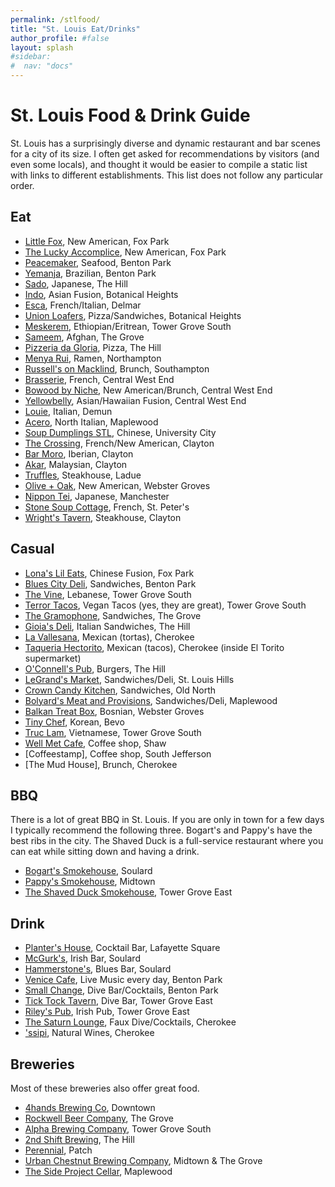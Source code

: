 ```yaml
---
permalink: /stlfood/
title: "St. Louis Eat/Drinks"
author_profile: #false
layout: splash
#sidebar:
#  nav: "docs"
---
```

# St. Louis Food & Drink Guide

St. Louis has a surprisingly diverse and dynamic restaurant and bar scenes for a city of its size. I often get asked for recommendations by visitors (and even some locals), and thought it would be easier to compile a static list with links to different establishments. This list does not follow any particular order.

## Eat

* [Little Fox](https://www.google.com/maps/place/Little+Fox/@38.6079484,-90.2272046,15z/data=!4m2!3m1!1s0x0:0xcff5a1df744b257a?sa=X&ved=2ahUKEwjhpsDb6uj8AhV9kIkEHevuCTgQ_BJ6BAhyEAg), New American, Fox Park
* [The Lucky Accomplice](https://www.google.com/maps/place/The+Lucky+Accomplice/@38.6061982,-90.2253938,17z/data=!3m2!4b1!5s0x87d8b380c61e1755:0xfc191c9e47d126e8!4m6!3m5!1s0x87d8b34a0579dabf:0x9fa4ccf89122bd0c!8m2!3d38.606194!4d-90.2232051!16s%2Fg%2F11k8g5d76s), New American, Fox Park
* [Peacemaker](https://www.google.com/maps/place/Peacemaker+Lobster+%26+Crab/@38.6033514,-90.2176193,17z/data=!3m1!4b1!4m6!3m5!1s0x87d8b384d38bfa13:0x8ab09a425b8980e4!8m2!3d38.6033472!4d-90.2154306!16s%2Fg%2F11b5yypzc6), Seafood, Benton Park
* [Yemanja](https://www.google.com/maps/place/Yemanja+Brasil+Restaurant/@38.6001986,-90.2236649,17z/data=!3m1!4b1!4m6!3m5!1s0x87d8b3889d486e5d:0x571e03f6189f0cea!8m2!3d38.6001944!4d-90.2214762!16s%2Fg%2F1tl8l7lv), Brazilian, Benton Park
* [Sado](https://www.google.com/maps/place/Sado/@38.6181258,-90.2726375,15z/data=!4m6!3m5!1s0x87d8b548fddff103:0x1949c87bb4c4fed3!8m2!3d38.6181258!4d-90.2726375!16s%2Fg%2F11tt1fzb0p?entry=ttu), Japanese, The Hill
* [Indo](https://www.google.com/maps/place/iNDO/@38.6192253,-90.2582764,17z/data=!3m1!4b1!4m6!3m5!1s0x87d8b552366426cf:0x438a03b63dc87615!8m2!3d38.6192211!4d-90.2560877!16s%2Fg%2F11fl42mvf7), Asian Fusion, Botanical Heights
* [Esca](https://bengelina.com/esca), French/Italian, Delmar
* [Union Loafers](https://www.google.com/maps/place/Union+Loafers+Caf%C3%A9+and+Bread+Bakery/@38.619806,-90.2581366,17z/data=!3m1!4b1!4m6!3m5!1s0x87d8b4fb3aea95df:0xcc016ae069955204!8m2!3d38.6198018!4d-90.2559479!16s%2Fg%2F11bw6tg4rj), Pizza/Sandwiches, Botanical Heights
* [Meskerem](https://www.google.com/maps/place/Meskerem+Ethiopian+Restaurant/@38.5987623,-90.2448886,17z/data=!3m1!4b1!4m6!3m5!1s0x87d8b468233ddcb7:0xdf6ed6af5a4e7ce0!8m2!3d38.5987581!4d-90.2426999!16s%2Fg%2F1wj_6kt7), Ethiopian/Eritrean, Tower Grove South
* [Sameem](https://www.google.com/maps/place/Sameem+Afghan+Restaurant+%26+Catering/@38.6269583,-90.2606041,17z/data=!3m1!4b1!4m6!3m5!1s0x87d8b4e15dc0e669:0x547688c8ee3a2024!8m2!3d38.6269541!4d-90.2584154!16s%2Fg%2F1hc6wz2bg), Afghan, The Grove
* [Pizzeria da Gloria](https://www.google.com/maps/place/Pizzeria+da+Gloria/@38.6159342,-90.2770261,17z/data=!3m1!4b1!4m6!3m5!1s0x87d8b52243280aaf:0x8de154d83a3d5b1b!8m2!3d38.6159301!4d-90.2725414!16s%2Fg%2F11hxh4xxjy), Pizza, The Hill
* [Menya Rui](https://www.google.com/maps/place/Menya+Rui/@38.599195,-90.2950449,17z/data=!3m1!4b1!4m6!3m5!1s0x87d8b5db0380a15f:0xaacf254e7ff403a7!8m2!3d38.5991908!4d-90.2928562!16s%2Fg%2F11rjq4n7sw), Ramen, Northampton
* [Russell's on Macklind](https://www.google.com/maps/place/Russell's+on+Macklind/@38.5867181,-90.2866283,17z/data=!3m1!4b1!4m6!3m5!1s0x87d8b5eb993bca65:0x918bb96fb916ec0d!8m2!3d38.5867139!4d-90.2844396!16s%2Fg%2F12hnx4m75), Brunch, Southampton
* [Brasserie](https://www.google.com/maps/place/Brasserie+by+Niche/@38.6400684,-90.2618421,15z/data=!4m2!3m1!1s0x0:0x4ccafbb414987011?sa=X&ved=2ahUKEwig0qHH6-j8AhVSmWoFHa_JDn8Q_BJ6BQiCARAI), French, Central West End
* [Bowood by Niche](https://www.google.com/maps/place/Bowood+by+Niche/@38.6494009,-90.2594221,17z/data=!3m1!4b1!4m6!3m5!1s0x87d8b5fa18522c87:0x6cce3e367845a305!8m2!3d38.6493967!4d-90.2572334!16s%2Fg%2F11s0_q7nzt), New American/Brunch, Central West End
* [Yellowbelly](https://www.google.com/maps/place/Yellowbelly/@38.6435503,-90.263733,17z/data=!3m1!4b1!4m6!3m5!1s0x87d8b5f980d65aab:0x9d9d5b5f0c9dac1f!8m2!3d38.6435461!4d-90.2615443!16s%2Fg%2F11gmcfq3tq), Asian/Hawaiian Fusion, Central West End
* [Louie](https://www.google.com/maps/place/Louie/@38.6384102,-90.3776288,13z/data=!4m10!1m2!2m1!1slouie!3m6!1s0x87d8caa4ebc062e1:0x41e0a64e71aa16a3!8m2!3d38.6384102!4d-90.307591!15sCgVsb3VpZVoHIgVsb3VpZZIBEml0YWxpYW5fcmVzdGF1cmFudJoBJENoZERTVWhOTUc5blMwVkpRMEZuU1VOSE1uQkVZbXRCUlJBQuABAA!16s%2Fg%2F11c60_52m5), Italian, Demun
* [Acero](https://www.google.com/maps/place/Acero/@38.6385338,-90.3776289,13z/data=!4m10!1m2!2m1!1sacero!3m6!1s0x87d8ca8ba9a1071f:0x7e85e00c300a65fe!8m2!3d38.6134742!4d-90.3157934!15sCgVhY2Vyb1oHIgVhY2Vyb5IBEml0YWxpYW5fcmVzdGF1cmFudOABAA!16s%2Fg%2F12xq_rfzd), North Italian, Maplewood
* [Soup Dumplings STL](https://www.google.com/maps/place/Soup+Dumplings+STL/@38.6730951,-90.3485931,17z/data=!3m1!4b1!4m6!3m5!1s0x87df34dd538f2797:0x9eedc4fd3ad7a4a9!8m2!3d38.6730909!4d-90.3464044!16s%2Fg%2F11fy_dtb85), Chinese, University City
* [The Crossing](https://www.google.com/maps/place/The+Crossing/@38.6386575,-90.3776289,13z/data=!4m10!1m2!2m1!1sthe+crossing!3m6!1s0x87d8cb2a85e20317:0xc8369a86925763a4!8m2!3d38.6503903!4d-90.337824!15sCgx0aGUgY3Jvc3NpbmdaDiIMdGhlIGNyb3NzaW5nkgERZnJlbmNoX3Jlc3RhdXJhbnSaASNDaFpEU1VoTk1HOW5TMFZKUTBGblNVTXlhemhNVmtKbkVBReABAA!16s%2Fg%2F1td72jt5), French/New American, Clayton
* [Bar Moro](https://www.google.com/maps/place/Bar+Moro/@38.6427082,-90.3358668,17z/data=!3m1!4b1!4m6!3m5!1s0x87d8cbd4441f7169:0x73dddb6a7b1f4451!8m2!3d38.642704!4d-90.3336781!16s%2Fg%2F11tpbd2whn), Iberian, Clayton
* [Akar](https://www.google.com/maps/place/Akar/@38.6432839,-90.3367878,17z/data=!3m1!4b1!4m6!3m5!1s0x87d8cbd2ebc21ec5:0x975e6509da7b37c!8m2!3d38.6432797!4d-90.3345991!16s%2Fg%2F11flmk5g3v), Malaysian, Clayton
* [Truffles](https://www.google.com/maps/place/Truffles+Butchery/@38.6409682,-90.3701047,17z/data=!3m1!4b1!4m6!3m5!1s0x87d8cb5a6229dacd:0x787c2fc985b02faf!8m2!3d38.640964!4d-90.367916!16s%2Fg%2F11b70h_ptl), Steakhouse, Ladue
* [Olive + Oak](https://www.google.com/maps/place/Olive+%2B+Oak/@38.5931173,-90.3660103,17z/data=!3m1!4b1!4m6!3m5!1s0x87d8cb9444e07839:0x940472683fd5af8b!8m2!3d38.5931132!4d-90.3615256!16s%2Fg%2F11bccjjhwq), New American, Webster Groves
* [Nippon Tei](https://www.google.com/maps/place/Nippon+Tei/@38.5961799,-90.4957507,17z/data=!3m2!4b1!5s0x87d8d3b118f6f925:0x6e985a29d4c184a2!4m6!3m5!1s0x87d8d3b158798eb3:0x21935aaebc4a9947!8m2!3d38.5961757!4d-90.493562!16s%2Fg%2F1vy7h3bd), Japanese, Manchester
* [Stone Soup Cottage](https://www.google.com/maps/place/Stone+Soup+Cottage/@38.7562704,-90.663452,15z/data=!4m2!3m1!1s0x0:0x7516b3a29bd3119b?sa=X&ved=2ahUKEwjw-eXb8ej8AhVUhYkEHWp1DBIQ_BJ6BAh8EAg), French, St. Peter's
* [Wright's Tavern](https://www.google.com/maps/place/Wright's+Tavern/@38.6427791,-90.3344146,15z/data=!4m2!3m1!1s0x0:0x360c5f80a3d3d804?sa=X&ved=2ahUKEwiZyJG6_uWDAxUKmmoFHcflC70Q_BJ6BAgQEAA), Steakhouse, Clayton

## Casual
* [Lona's Lil Eats](https://www.google.com/maps/place/Lona's+Lil+Eats/@38.6102158,-90.2312611,17z/data=!3m1!4b1!4m6!3m5!1s0x87d8b47fccee2a1d:0xa12a5a4a22fc4d33!8m2!3d38.6102117!4d-90.2267764!16s%2Fg%2F11bbt5lxgg), Chinese Fusion, Fox Park
* [Blues City Deli](https://www.google.com/maps/place/Blues+City+Deli/@38.605055,-90.2203622,17z/data=!3m1!4b1!4m6!3m5!1s0x87d8b384724ef015:0x5ad41b58221ee545!8m2!3d38.6050508!4d-90.2181735!16s%2Fg%2F11b77p9tb3), Sandwiches, Benton Park
* [The Vine](https://www.google.com/maps/place/The+Vine+Cafe+and+Market/@38.6003592,-90.2451407,17z/data=!3m1!4b1!4m6!3m5!1s0x87d8b467fda53119:0xaaea96ff7e0297cb!8m2!3d38.600355!4d-90.242952!16s%2Fg%2F1tff3ky0), Lebanese, Tower Grove South
* [Terror Tacos](https://www.google.com/maps/place/Terror+Tacos/@38.5996094,-90.2451444,17z/data=!3m1!4b1!4m6!3m5!1s0x87d8b50f4bea29cb:0xed245cd308a19d02!8m2!3d38.5996052!4d-90.2429557!16s%2Fg%2F11m13f__ng), Vegan Tacos (yes, they are great), Tower Grove South
* [The Gramophone](https://www.google.com/maps/place/The+Gramophone/@38.6272698,-90.2580357,17z/data=!3m1!4b1!4m6!3m5!1s0x87d8b4e697e9987b:0x26565ab14ba4a52!8m2!3d38.6272656!4d-90.255847!16s%2Fg%2F1td7j8f3), Sandwiches, The Grove
* [Gioia's Deli](https://www.google.com/maps/place/Gioia's+Deli/@38.5932348,-90.4338612,12z/data=!4m10!1m2!2m1!1sgioia's+deli!3m6!1s0x87d8b50c3dd067bb:0x5421ed1a22783f44!8m2!3d38.6173995!4d-90.2767997!15sCgxnaW9pYSdzIGRlbGkiA4gBAVoOIgxnaW9pYSdzIGRlbGmSAQRkZWxp4AEA!16s%2Fg%2F1tdylrkk), Italian Sandwiches, The Hill
* [La Vallesana](https://www.google.com/maps/place/La+Vallesana/@38.5940476,-90.2323982,17z/data=!3m1!4b1!4m6!3m5!1s0x87d8b473ec9e66ed:0x63805fb8fd6467ad!8m2!3d38.5940434!4d-90.2302095!16s%2Fg%2F1txfppsr), Mexican (tortas), Cherokee
* [Taqueria Hectorito](https://www.google.com/maps/place/Taqueria+Hectorito/@38.5936076,-90.230809,19z/data=!4m14!1m7!3m6!1s0x87d8b473ec9e66ed:0x63805fb8fd6467ad!2sLa+Vallesana!8m2!3d38.5940434!4d-90.2302095!16s%2Fg%2F1txfppsr!3m5!1s0x87d8b57219d313ad:0x521eb21dcddc5e6f!8m2!3d38.5939255!4d-90.2297973!16s%2Fg%2F11g1krwz59), Mexican (tacos), Cherokee (inside El Torito supermarket)
* [O'Connell's Pub](https://www.google.com/maps/place/O'Connell's+Pub/@38.6183256,-90.2746334,15.25z/data=!4m14!1m7!3m6!1s0x87d8b5db0380a15f:0xaacf254e7ff403a7!2sMenya+Rui!8m2!3d38.5991908!4d-90.2928562!16s%2Fg%2F11rjq4n7sw!3m5!1s0x87d8b50474da9b0b:0xbd8f57ad6cd21a0c!8m2!3d38.6174032!4d-90.2660763!16s%2Fg%2F1ttyx8fd), Burgers, The Hill
* [LeGrand's Market](https://www.google.com/maps/place/Le+Grand's+Market+and+Catering/@38.5910543,-90.3073928,17z/data=!3m1!4b1!4m6!3m5!1s0x87d8ca74ea2fffff:0x25b4e5a8556c3a55!8m2!3d38.5910502!4d-90.3029081!16s%2Fg%2F1tftrmsz), Sandwiches/Deli, St. Louis Hills
* [Crown Candy Kitchen](https://www.google.com/maps/place/Crown+Candy+Kitchen/@38.6513497,-90.2023898,17z/data=!3m1!4b1!4m6!3m5!1s0x87d8b316ce607b8f:0xd396928d923f739b!8m2!3d38.6513456!4d-90.1979051!16zL20vMGJsY20z), Sandwiches, Old North
* [Bolyard's Meat and Provisions](https://www.google.com/maps/place/Bolyard's+Meat+%26+Provisions/@38.6114651,-90.3223289,17z/data=!3m1!4b1!4m6!3m5!1s0x87d8caf564e53059:0xfbcdd89a1080d60e!8m2!3d38.6114609!4d-90.3201402!16s%2Fg%2F11b6dlldqz), Sandwiches/Deli, Maplewood
* [Balkan Treat Box](https://www.google.com/maps/place/Balkan+Treat+Box/@38.5921595,-90.3400574,17z/data=!3m1!4b1!4m6!3m5!1s0x87d8cbefa0efa8ed:0xf5b0abd4d7dabf02!8m2!3d38.5921553!4d-90.3378687!16s%2Fg%2F11gy9d59ms), Bosnian, Webster Groves
* [Tiny Chef](https://www.google.com/maps/place/Tiny+Chef/@38.5832354,-90.2694403,17z/data=!3m1!4b1!4m6!3m5!1s0x87d8b58ca8371fa7:0x49be684fb526383!8m2!3d38.5832312!4d-90.2668654!16s%2Fg%2F11h6r_3g_t?entry=ttu), Korean, Bevo
* [Truc Lam](https://www.google.com/maps/place/Truc+Lam+Restaurant/@38.591989,-90.2505472,17z/data=!3m1!4b1!4m6!3m5!1s0x87d8b4472b44d73b:0xdc1cf1a5885d83e0!8m2!3d38.5919848!4d-90.2479723!16s%2Fg%2F1tg_xmnl?entry=ttu), Vietnamese, Tower Grove South
* [Well Met Cafe](https://www.wellmetstl.com/), Coffee shop, Shaw
* [Coffeestamp], Coffee shop, South Jefferson
* [The Mud House], Brunch, Cherokee

## BBQ
There is a lot of great BBQ in St. Louis. If you are only in town for a few days I typically recommend the following three. Bogart's and Pappy's have the best ribs in the city. The Shaved Duck is a full-service restaurant where you can eat while sitting down and having a drink.
* [Bogart's Smokehouse](https://www.google.com/maps/place/Bogart's+Smokehouse/@38.6108859,-90.2048913,17z/data=!3m1!4b1!4m6!3m5!1s0x87d8b3a09d626a37:0x845a464b4ed5fadf!8m2!3d38.6108817!4d-90.2027026!16s%2Fg%2F1hcb3vc7c), Soulard
* [Pappy's Smokehouse](https://www.google.com/maps/place/Pappy's+Smokehouse/@38.6350296,-90.2261752,17z/data=!3m1!4b1!4m6!3m5!1s0x87d8b4a09930e6ab:0xe06663d762f1a9ce!8m2!3d38.6350254!4d-90.2239865!16s%2Fg%2F1tgdtp89), Midtown
* [The Shaved Duck Smokehouse](https://www.google.com/maps/place/The+Shaved+Duck+Smokehouse/@38.6036341,-90.2403547,17z/data=!3m1!4b1!4m6!3m5!1s0x87d8b464f0b1371f:0xd9f5964f3bb68058!8m2!3d38.60363!4d-90.23587!16s%2Fg%2F1td38skw), Tower Grove East

## Drink
* [Planter's House](https://www.google.com/maps/place/Planter's+House/@38.6206996,-90.214236,17z/data=!3m1!4b1!4m6!3m5!1s0x87d8b371dab602bd:0x3b67838c087aae79!8m2!3d38.6206954!4d-90.2120473!16s%2Fg%2F11b6hp4pz_), Cocktail Bar, Lafayette Square
* [McGurk's](https://www.google.com/maps/place/John+D.+McGurk's+Irish+Pub+and+Garden/@38.6025544,-90.2242433,15.25z/data=!4m14!1m7!3m6!1s0x87d8b3889d486e5d:0x571e03f6189f0cea!2sYemanja+Brasil+Restaurant!8m2!3d38.6001944!4d-90.2214762!16s%2Fg%2F1tl8l7lv!3m5!1s0x87d8b39e9cb54451:0x24e1fc7963703e42!8m2!3d38.6076244!4d-90.2099682!16s%2Fm%2F0krllm9), Irish Bar, Soulard
* [Hammerstone's](https://www.google.com/maps/place/Hammerstone's/@38.6025544,-90.2242433,15.25z/data=!4m14!1m7!3m6!1s0x87d8b3889d486e5d:0x571e03f6189f0cea!2sYemanja+Brasil+Restaurant!8m2!3d38.6001944!4d-90.2214762!16s%2Fg%2F1tl8l7lv!3m5!1s0x87d8b3a1e68eb5e3:0x544ee445bcc5d1b4!8m2!3d38.6066605!4d-90.2051703!16s%2Fm%2F0k3f1ps), Blues Bar, Soulard
* [Venice Cafe](https://www.google.com/maps/place/Venice+Caf%C3%A9/@38.601085,-90.2196497,16z/data=!4m14!1m7!3m6!1s0x87d8b3889d486e5d:0x571e03f6189f0cea!2sYemanja+Brasil+Restaurant!8m2!3d38.6001944!4d-90.2214762!16s%2Fg%2F1tl8l7lv!3m5!1s0x87d8b38f9e488bc9:0x6c0c04859ae4fc95!8m2!3d38.5993574!4d-90.2174515!16s%2Fm%2F0k8gsd_), Live Music every day, Benton Park
* [Small Change](https://www.google.com/maps/place/Small+Change+STL/@38.601085,-90.2196497,16z/data=!4m6!3m5!1s0x87d8b386535ecc81:0x32ca0f90ba3c2188!8m2!3d38.6026045!4d-90.2220658!16s%2Fg%2F11f4mbpw87), Dive Bar/Cocktails, Benton Park
* [Tick Tock Tavern](https://www.google.com/maps/place/Tick+Tock+Tavern/@38.6061425,-90.241254,17z/data=!3m1!4b1!4m6!3m5!1s0x87d8b46151c72ea5:0xbaabc7d9ce7b9b37!8m2!3d38.6061383!4d-90.2390653!16s%2Fg%2F11b6tyhl_4), Dive Bar, Tower Grove East
* [Riley's Pub](https://www.google.com/maps/place/Riley's+PUB/@38.6057876,-90.2412937,17z/data=!4m14!1m7!3m6!1s0x87d8b46151c72ea5:0xbaabc7d9ce7b9b37!2sTick+Tock+Tavern!8m2!3d38.6061383!4d-90.2390653!16s%2Fg%2F11b6tyhl_4!3m5!1s0x87d8b4665d0fb89f:0x303d4bba1c6430b8!8m2!3d38.6021991!4d-90.2398413!16s%2Fg%2F1tpf7nyc), Irish Pub, Tower Grove East
* [The Saturn Lounge](https://www.google.com/maps/place/The+Saturn+Lounge/@38.5948974,-90.2296076,16z/data=!4m14!1m7!3m6!1s0x87d8b5f980d65aab:0x9d9d5b5f0c9dac1f!2sYellowbelly!8m2!3d38.6435461!4d-90.2615443!16s%2Fg%2F11gmcfq3tq!3m5!1s0x87d8b3169ee808a3:0x16e4b54199f20509!8m2!3d38.5928026!4d-90.2192937!16s%2Fg%2F11t3f6vsr8), Faux Dive/Cocktails, Cherokee
* ['ssipi](https://www.google.com/maps/place/''ssippi'/@38.5941801,-90.2361448,17.25z/data=!4m14!1m7!3m6!1s0x87d8b5f980d65aab:0x9d9d5b5f0c9dac1f!2sYellowbelly!8m2!3d38.6435461!4d-90.2615443!16s%2Fg%2F11gmcfq3tq!3m5!1s0x87d8b5828cef57d5:0x1ee77a5377b91cb3!8m2!3d38.5941128!4d-90.2333005!16s%2Fg%2F11rtzv8b22), Natural Wines, Cherokee

## Breweries
Most of these breweries also offer great food.
* [4hands Brewing Co](https://www.google.com/maps/place/4+Hands+Brewing+Co/@38.6149656,-90.1997226,17z/data=!3m1!4b1!4m6!3m5!1s0x87d8b308c68c4673:0x17df1b5f07a3beaf!8m2!3d38.6149614!4d-90.1975339!16s%2Fg%2F1w96h8g1), Downtown
* [Rockwell Beer Company](https://www.google.com/maps/place/Rockwell+Beer+Company/@38.6150316,-90.2325533,13z/data=!4m10!1m2!2m1!1srockwell+beer!3m6!1s0x87d8b4ef408fffff:0x6d7face385da9e49!8m2!3d38.6256086!4d-90.2512742!15sCg1yb2Nrd2VsbCBiZWVyIgOIAQFaDyINcm9ja3dlbGwgYmVlcpIBB2JyZXdlcnngAQA!16s%2Fg%2F11f5h3swqv), The Grove
* [Alpha Brewing Company](ha+Brewing+Company/@38.5985478,-90.267226,17z/data=!3m1!4b1!4m6!3m5!1s0x87d8b33d94ca1249:0xc9deb3c966700820!8m2!3d38.5985437!4d-90.2627413!16s%2Fg%2F1hhvx1208), Tower Grove South
* [2nd Shift Brewing](https://www.google.com/maps/place/2nd+Shift+Brewing/@38.6215335,-90.283333,17z/data=!3m1!4b1!4m6!3m5!1s0x87d8b56d573ff16d:0x37a3b6b9a4f20e75!8m2!3d38.6215293!4d-90.2811443!16s%2Fg%2F11bz0shg_6), The Hill
* [Perennial](https://www.google.com/maps/place/Perennial+Artisan+Ales/@38.5431628,-90.2818381,14.75z/data=!4m6!3m5!1s0x87d8b65e6625ed7f:0x4068a5d42908984f!8m2!3d38.5454657!4d-90.2660243!16s%2Fg%2F1tf6mrg4), Patch
* [Urban Chestnut Brewing Company](https://www.google.com/maps/place/Urban+Chestnut+Midtown+Brewery+and+Biergarten/@38.5432957,-90.3414665,12z/data=!4m10!1m2!2m1!1sucbc!3m6!1s0x87d8b4a739102cb7:0x7cd8ad2a7a5746e2!8m2!3d38.6379112!4d-90.2258098!15sCgR1Y2JjWgYiBHVjYmOSAQdicmV3ZXJ5mgEjQ2haRFNVaE5NRzluUzBWSlEwRm5TVU5sTlZsZlZGRm5FQUXgAQA!16s%2Fg%2F1tghq3mt), Midtown & The Grove
* [The Side Project Cellar](https://www.google.com/maps/place/The+Side+Project+Cellar/@38.6120115,-90.3212414,17z/data=!3m1!4b1!4m6!3m5!1s0x87d8caf514a04d5f:0xbdfb340de31eb885!8m2!3d38.612008!4d-90.3194009!16s%2Fg%2F11b6hmkts6), Maplewood

